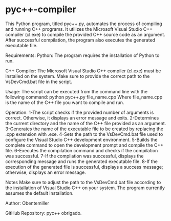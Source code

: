 # pyc++-compiler
This Python program, titled pyc++.py, automates the process of compiling and running C++ programs. It utilizes the Microsoft Visual Studio C++ compiler (cl.exe) to compile the provided C++ source code as an argument. After successful compilation, the program also executes the generated executable file.


Requirements:
Python: The program requires the installation of Python to run.

C++ Compiler: The Microsoft Visual Studio C++ compiler (cl.exe) must be installed on the system. Make sure to provide the correct path to the VsDevCmd.bat file in the script.

Usage:
The script can be executed from the command line with the following command:
                     python pyc++.py file_name.cpp
Where file_name.cpp is the name of the C++ file you want to compile and run.

Operation:
1-The script checks if the provided number of arguments is correct. Otherwise, it displays an error message and exits.
2-Determines the current directory and the name of the C++ file provided as an argument.
3-Generates the name of the executable file to be created by replacing the .cpp extension with .exe.
4-Sets the path to the VsDevCmd.bat file used to configure the Visual Studio C++ development environment.
5-Builds the complete command to open the development prompt and compile the C++ file.
6-Executes the compilation command and checks if the compilation was successful.
7-If the compilation was successful, displays the corresponding message and runs the generated executable file.
8-If the execution of the generated file is successful, displays a success message; otherwise, displays an error message.


Notes
Make sure to adjust the path to the VsDevCmd.bat file according to the installation of Visual Studio C++ on your system. The program currently assumes the default installation.

Author: Obentemiller

GitHub Repository: pyc++
obrigado.


